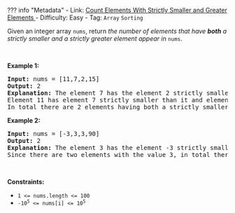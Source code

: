 
??? info "Metadata"
    - Link: [Count Elements With Strictly Smaller and Greater Elements ](https://leetcode.com/problems/count-elements-with-strictly-smaller-and-greater-elements)
    - Difficulty: Easy
    - Tag: `Array` `Sorting`

<p>Given an integer array <code>nums</code>, return <em>the number of elements that have <strong>both</strong> a strictly smaller and a strictly greater element appear in </em><code>nums</code>.</p>

<p>&nbsp;</p>
<p><strong>Example 1:</strong></p>

<pre>
<strong>Input:</strong> nums = [11,7,2,15]
<strong>Output:</strong> 2
<strong>Explanation:</strong> The element 7 has the element 2 strictly smaller than it and the element 11 strictly greater than it.
Element 11 has element 7 strictly smaller than it and element 15 strictly greater than it.
In total there are 2 elements having both a strictly smaller and a strictly greater element appear in <code>nums</code>.
</pre>

<p><strong>Example 2:</strong></p>

<pre>
<strong>Input:</strong> nums = [-3,3,3,90]
<strong>Output:</strong> 2
<strong>Explanation:</strong> The element 3 has the element -3 strictly smaller than it and the element 90 strictly greater than it.
Since there are two elements with the value 3, in total there are 2 elements having both a strictly smaller and a strictly greater element appear in <code>nums</code>.
</pre>

<p>&nbsp;</p>
<p><strong>Constraints:</strong></p>

<ul>
	<li><code>1 &lt;= nums.length &lt;= 100</code></li>
	<li><code>-10<sup>5</sup> &lt;= nums[i] &lt;= 10<sup>5</sup></code></li>
</ul>
